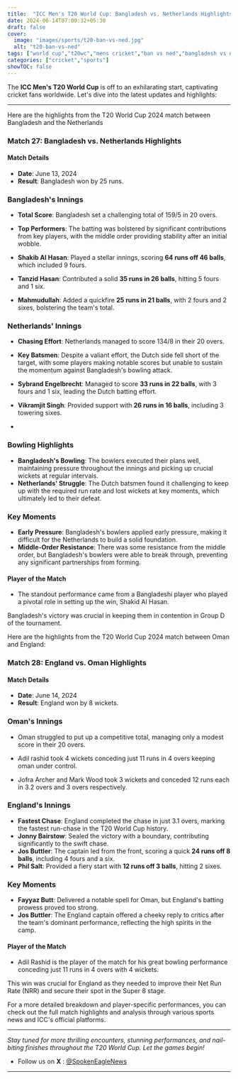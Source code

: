 ```yaml
---
title:  "ICC Men's T20 World Cup: Bangladesh vs. Netherlands Highlights"
date: 2024-06-14T07:00:32+05:30
draft: false
cover:
  image: "images/sports/t20-ban-vs-ned.jpg"
  alt: "t20-ban-vs-ned"
tags: ["world cup","t20wc","mens cricket","ban vs ned","bangladesh vs netherlands"]
categories: ["cricket","sports"]
showTOC: false
---
```


The **ICC Men's T20 World Cup** is off to an exhilarating start, captivating cricket fans worldwide. Let's dive into the latest updates and highlights:

---

Here are the highlights from the T20 World Cup 2024 match between Bangladesh and the Netherlands

### Match 27: Bangladesh vs. Netherlands Highlights

#### Match Details
- **Date**: June 13, 2024
- **Result**: Bangladesh won by 25 runs.

### Bangladesh's Innings
- **Total Score**: Bangladesh set a challenging total of 159/5 in 20 overs.
- **Top Performers**: The batting was bolstered by significant contributions from key players, with the middle order providing stability after an initial wobble.

- **Shakib Al Hasan**: Played a stellar innings, scoring **64 runs off 46 balls**, which included 9 fours.
- **Tanzid Hasan**: Contributed a solid **35 runs in 26 balls**, hitting 5 fours and 1 six.
- **Mahmudullah**: Added a quickfire **25 runs in 21 balls**, with 2 fours and 2 sixes, bolstering the team's total.

### Netherlands' Innings
- **Chasing Effort**: Netherlands managed to score 134/8 in their 20 overs.
- **Key Batsmen**: Despite a valiant effort, the Dutch side fell short of the target, with some players making notable scores but unable to sustain the momentum against Bangladesh's bowling attack.

- **Sybrand Engelbrecht**: Managed to score **33 runs in 22 balls**, with 3 fours and 1 six, leading the Dutch batting effort.
- **Vikramjit Singh**: Provided support with **26 runs in 16 balls**, including 3 towering sixes.
- 
### Bowling Highlights
- **Bangladesh's Bowling**: The bowlers executed their plans well, maintaining pressure throughout the innings and picking up crucial wickets at regular intervals.
- **Netherlands' Struggle**: The Dutch batsmen found it challenging to keep up with the required run rate and lost wickets at key moments, which ultimately led to their defeat.

### Key Moments
- **Early Pressure**: Bangladesh's bowlers applied early pressure, making it difficult for the Netherlands to build a solid foundation.
- **Middle-Order Resistance**: There was some resistance from the middle order, but Bangladesh's bowlers were able to break through, preventing any significant partnerships from forming.

#### Player of the Match
- The standout performance came from a Bangladeshi player who played a pivotal role in setting up the win, Shakid Al Hasan.

Bangladesh's victory was crucial in keeping them in contention in Group D of the tournament.


Here are the highlights from the T20 World Cup 2024 match between Oman and England:



### Match 28: England vs. Oman Highlights

#### Match Details
- **Date**: June 14, 2024
- **Result**: England won by 8 wickets.

### Oman's Innings
- Oman struggled to put up a competitive total, managing only a modest score in their 20 overs.

- Adil rashid took 4 wickets conceding just 11 runs in 4 overs keeping oman under control.
- Jofra Archer and Mark Wood took 3 wickets and conceded 12 runs each in 3.2 overs and 3 overs respectively.
### England's Innings
- **Fastest Chase**: England completed the chase in just 3.1 overs, marking the fastest run-chase in the T20 World Cup history.
- **Jonny Bairstow**: Sealed the victory with a boundary, contributing significantly to the swift chase.
- **Jos Buttler**: The captain led from the front, scoring a quick **24 runs off 8 balls**, including 4 fours and a six.
- **Phil Salt**: Provided a fiery start with **12 runs off 3 balls**, hitting 2 sixes.


### Key Moments
- **Fayyaz Butt**: Delivered a notable spell for Oman, but England's batting prowess proved too strong.
- **Jos Buttler**: The England captain offered a cheeky reply to critics after the team's dominant performance, reflecting the high spirits in the camp.

#### Player of the Match
- Adil Rashid is the player of the match for his great bowling performance conceding just 11 runs in 4 overs with 4 wickets.

This win was crucial for England as they needed to improve their Net Run Rate (NRR) and secure their spot in the Super 8 stage.

For a more detailed breakdown and player-specific performances, you can check out the full match highlights and analysis through various sports news and ICC's official platforms.

---

_Stay tuned for more thrilling encounters, stunning performances, and nail-biting finishes throughout the T20 World Cup. Let the games begin!_
- Follow us on **X** : [@SpokenEagleNews](https://x.com/SpokenEagleNews?t=YP2NMSxVIYUbD9VoQukz8g&s=08)

---
